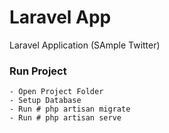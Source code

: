 # Laravel App
Laravel Application (SAmple Twitter)

### Run Project
````
- Open Project Folder
- Setup Database
- Run # php artisan migrate
- Run # php artisan serve 